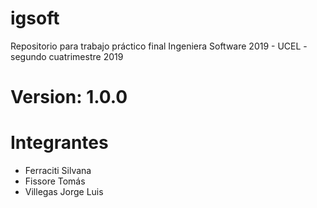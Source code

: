 # igsoft
Repositorio para trabajo práctico final Ingeniera Software 2019 - UCEL - segundo cuatrimestre 2019

# Version: 1.0.0

# Integrantes
- Ferraciti Silvana
- Fissore Tomás
- Villegas Jorge Luis

